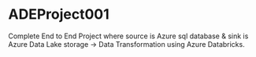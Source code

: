 # ADEProject001
Complete End to End Project where source is Azure sql database &amp; sink is Azure Data Lake storage -> Data Transformation using Azure Databricks.
